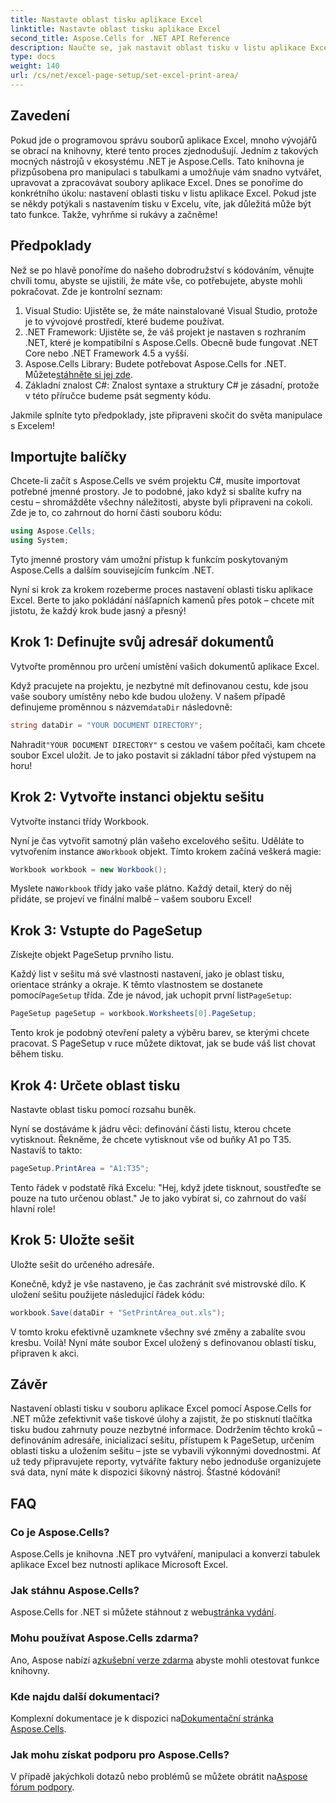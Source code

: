 ```yaml
---
title: Nastavte oblast tisku aplikace Excel
linktitle: Nastavte oblast tisku aplikace Excel
second_title: Aspose.Cells for .NET API Reference
description: Naučte se, jak nastavit oblast tisku v listu aplikace Excel pomocí Aspose.Cells for .NET. Postupujte podle našeho podrobného průvodce a zefektivněte své tiskové úlohy.
type: docs
weight: 140
url: /cs/net/excel-page-setup/set-excel-print-area/
---
```

## Zavedení

Pokud jde o programovou správu souborů aplikace Excel, mnoho vývojářů se obrací na knihovny, které tento proces zjednodušují. Jedním z takových mocných nástrojů v ekosystému .NET je Aspose.Cells. Tato knihovna je přizpůsobena pro manipulaci s tabulkami a umožňuje vám snadno vytvářet, upravovat a zpracovávat soubory aplikace Excel. Dnes se ponoříme do konkrétního úkolu: nastavení oblasti tisku v listu aplikace Excel. Pokud jste se někdy potýkali s nastavením tisku v Excelu, víte, jak důležitá může být tato funkce. Takže, vyhrňme si rukávy a začněme!

## Předpoklady

Než se po hlavě ponoříme do našeho dobrodružství s kódováním, věnujte chvíli tomu, abyste se ujistili, že máte vše, co potřebujete, abyste mohli pokračovat. Zde je kontrolní seznam:

1. Visual Studio: Ujistěte se, že máte nainstalované Visual Studio, protože je to vývojové prostředí, které budeme používat.
2. .NET Framework: Ujistěte se, že váš projekt je nastaven s rozhraním .NET, které je kompatibilní s Aspose.Cells. Obecně bude fungovat .NET Core nebo .NET Framework 4.5 a vyšší.
3.  Aspose.Cells Library: Budete potřebovat Aspose.Cells for .NET. Můžete[stáhněte si jej zde](https://releases.aspose.com/cells/net/).
4. Základní znalost C#: Znalost syntaxe a struktury C# je zásadní, protože v této příručce budeme psát segmenty kódu.

Jakmile splníte tyto předpoklady, jste připraveni skočit do světa manipulace s Excelem!

## Importujte balíčky

Chcete-li začít s Aspose.Cells ve svém projektu C#, musíte importovat potřebné jmenné prostory. Je to podobné, jako když si sbalíte kufry na cestu – shromážděte všechny náležitosti, abyste byli připraveni na cokoli. Zde je to, co zahrnout do horní části souboru kódu:

```csharp
using Aspose.Cells;
using System;
```

Tyto jmenné prostory vám umožní přístup k funkcím poskytovaným Aspose.Cells a dalším souvisejícím funkcím .NET.

Nyní si krok za krokem rozeberme proces nastavení oblasti tisku aplikace Excel. Berte to jako pokládání nášľapních kamenů přes potok – chcete mít jistotu, že každý krok bude jasný a přesný!

## Krok 1: Definujte svůj adresář dokumentů

Vytvořte proměnnou pro určení umístění vašich dokumentů aplikace Excel. 

 Když pracujete na projektu, je nezbytné mít definovanou cestu, kde jsou vaše soubory umístěny nebo kde budou uloženy. V našem případě definujeme proměnnou s názvem`dataDir` následovně:

```csharp
string dataDir = "YOUR DOCUMENT DIRECTORY";
```

 Nahradit`"YOUR DOCUMENT DIRECTORY"` s cestou ve vašem počítači, kam chcete soubor Excel uložit. Je to jako postavit si základní tábor před výstupem na horu!

## Krok 2: Vytvořte instanci objektu sešitu

Vytvořte instanci třídy Workbook.

 Nyní je čas vytvořit samotný plán vašeho excelového sešitu. Uděláte to vytvořením instance a`Workbook` objekt. Tímto krokem začíná veškerá magie:

```csharp
Workbook workbook = new Workbook();
```

 Myslete na`Workbook` třídy jako vaše plátno. Každý detail, který do něj přidáte, se projeví ve finální malbě – vašem souboru Excel!

## Krok 3: Vstupte do PageSetup

Získejte objekt PageSetup prvního listu.

 Každý list v sešitu má své vlastnosti nastavení, jako je oblast tisku, orientace stránky a okraje. K těmto vlastnostem se dostanete pomocí`PageSetup` třída. Zde je návod, jak uchopit první list`PageSetup`:

```csharp
PageSetup pageSetup = workbook.Worksheets[0].PageSetup;
```

Tento krok je podobný otevření palety a výběru barev, se kterými chcete pracovat. S PageSetup v ruce můžete diktovat, jak se bude váš list chovat během tisku.

## Krok 4: Určete oblast tisku

Nastavte oblast tisku pomocí rozsahu buněk.

Nyní se dostáváme k jádru věci: definování části listu, kterou chcete vytisknout. Řekněme, že chcete vytisknout vše od buňky A1 po T35. Nastavíš to takto:

```csharp
pageSetup.PrintArea = "A1:T35";
```

Tento řádek v podstatě říká Excelu: "Hej, když jdete tisknout, soustřeďte se pouze na tuto určenou oblast." Je to jako vybírat si, co zahrnout do vaší hlavní role!

## Krok 5: Uložte sešit

Uložte sešit do určeného adresáře.

Konečně, když je vše nastaveno, je čas zachránit své mistrovské dílo. K uložení sešitu použijete následující řádek kódu:

```csharp
workbook.Save(dataDir + "SetPrintArea_out.xls");
```

V tomto kroku efektivně uzamknete všechny své změny a zabalíte svou kresbu. Voilà! Nyní máte soubor Excel uložený s definovanou oblastí tisku, připraven k akci.

## Závěr

Nastavení oblasti tisku v souboru aplikace Excel pomocí Aspose.Cells for .NET může zefektivnit vaše tiskové úlohy a zajistit, že po stisknutí tlačítka tisku budou zahrnuty pouze nezbytné informace. Dodržením těchto kroků – definováním adresáře, inicializací sešitu, přístupem k PageSetup, určením oblasti tisku a uložením sešitu – jste se vybavili výkonnými dovednostmi. Ať už tedy připravujete reporty, vytváříte faktury nebo jednoduše organizujete svá data, nyní máte k dispozici šikovný nástroj. Šťastné kódování!

## FAQ

### Co je Aspose.Cells?
Aspose.Cells je knihovna .NET pro vytváření, manipulaci a konverzi tabulek aplikace Excel bez nutnosti aplikace Microsoft Excel.

### Jak stáhnu Aspose.Cells?
 Aspose.Cells for .NET si můžete stáhnout z webu[stránka vydání](https://releases.aspose.com/cells/net/).

### Mohu používat Aspose.Cells zdarma?
 Ano, Aspose nabízí a[zkušební verze zdarma](https://releases.aspose.com/) abyste mohli otestovat funkce knihovny.

### Kde najdu další dokumentaci?
 Komplexní dokumentace je k dispozici na[Dokumentační stránka Aspose.Cells](https://reference.aspose.com/cells/net/).

### Jak mohu získat podporu pro Aspose.Cells?
 V případě jakýchkoli dotazů nebo problémů se můžete obrátit na[Aspose fórum podpory](https://forum.aspose.com/c/cells/9).